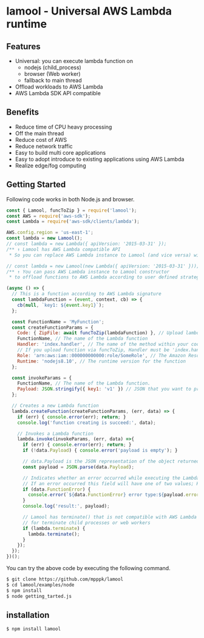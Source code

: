 # lamool - Universal AWS Lambda runtime 

## Features
* Universal: you can execute lambda function on
     * nodejs (child_process)
     * browser (Web worker)
     * fallback to main thread
* Offload workloads to AWS Lambda
* AWS Lambda SDK API compatible

## Benefits 
* Reduce time of CPU heavy processing
* Off the main thread
* Reduce cost of AWS
* Reduce network traffic
* Easy to build multi core applications
* Easy to adopt introduce to existing applications using AWS Lambda
* Realize edge/fog computing

## Getting Started
Following code works in both Node.js and browser.

```js
const { Lamool, funcToZip } = require('lamool');
const AWS = require('aws-sdk');
const Lambda = require('aws-sdk/clients/lambda');

AWS.config.region = 'us-east-1';
const lambda = new Lamool();
// const lambda = new Lambda({ apiVersion: '2015-03-31' });
/** ↑ Lamool has AWS Lambda compatible API
 * So you can replace AWS Lambda instance to Lamool (and vice versa) without any code changing */

// const lambda = new Lamool(new Lambda({ apiVersion: '2015-03-31' }));
/** ↑ You can pass AWS Lambda instance to Lamool constructor
 * to offload functions to AWS Lambda according to user defined strategy */

(async () => {
  // This is a function according to AWS Lambda signature
  const lambdaFunction = (event, context, cb) => {
    cb(null, `key1: ${event.key1}`);
  };

  const FunctionName = 'MyFunction';
  const createFunctionParams = {
    Code: { ZipFile: await funcToZip(lambdaFunction) }, // Upload lambda function as zip
    FunctionName, // The name of the Lambda function
    Handler: 'index.handler', // The name of the method within your code that Lambda calls to execute your function
    // If you upload function via funcToZip, Handler must be 'index.handler'
    Role: 'arn:aws:iam::000000000000:role/SomeRole', // The Amazon Resource Name (ARN) of the function's execution role.
    Runtime: 'nodejs8.10', // The runtime version for the function
  };

  const invokeParams = {
    FunctionName, // The name of the Lambda function.
    Payload: JSON.stringify({ key1: 'v1' }) // JSON that you want to provide to your Lambda function as input
  };

  // Creates a new Lambda function
  lambda.createFunction(createFunctionParams, (err, data) => {
    if (err) { console.error(err); return; }
    console.log('function creating is succeed:', data);

    // Invokes a Lambda function
    lambda.invoke(invokeParams, (err, data) =>{
      if (err) { console.error(err); return; }
      if (!data.Payload) { console.error('payload is empty'); }

      // data.Payload is the JSON representation of the object returned by the Lambda function
      const payload = JSON.parse(data.Payload);

      // Indicates whether an error occurred while executing the Lambda function.
      // If an error occurred this field will have one of two values; Handled or Unhandled
      if (data.FunctionError) {
        console.error(`${data.FunctionError} error type:${payload.errorType} message:${payload.error}`);
      }
      console.log('result:', payload);

      // Lamool has terminate() that is not compatible with AWS Lambda
      // for terminate child processes or web workers
      if (lambda.terminate) {
        lambda.terminate();
      }
    });
  });
})();
```

You can try the above code by executing the following command.

```bash
$ git clone https://github.com/mpppk/lamool
$ cd lamool/examples/node
$ npm install
$ node getting_tarted.js
```

## installation
```sh
$ npm install lamool
```

